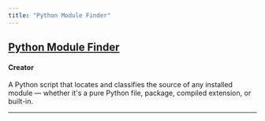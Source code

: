 ```yaml
---
title: "Python Module Finder"
---
```


## [Python Module Finder](https://github.com/gabecano4308/find_mod_path/tree/main)
#### Creator
A Python script that locates and classifies the source of any installed module — whether it's a pure Python file, package, compiled extension, or built-in. 

---